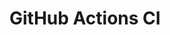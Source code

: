 # GitHub Actions CI


























































































































































































































































































































































































































































































































































































































































































































































































































































































































































































































































































































































































































































































































































































































































































































































































































































































































































































































































































































































































































































































































































































































































































































































































































































































































































































































































































































































































































































































































































































































































































































































































































































































































































































































































































































































































































































































































































































